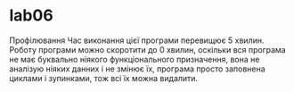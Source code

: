 # lab06
Профілювання
Час виконання цієї програми перевищює 5 хвилин. Роботу програми можно скоротити до 0 хвилин, оскільки вся програма не має буквально ніякого функціонального призначення, вона не аналізую ніяких данних і не змінює їх,
програма просто заповнена циклами і зупинками, тож всі їх можна видалити.
